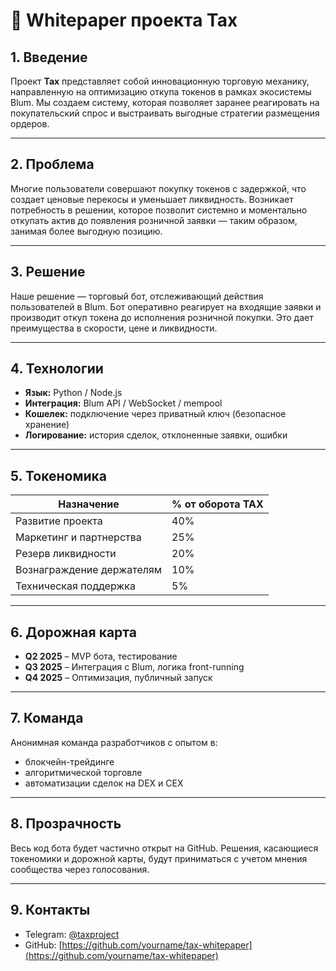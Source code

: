 
# 📄 Whitepaper проекта Tax

## 1. Введение

Проект **Tax** представляет собой инновационную торговую механику, направленную на оптимизацию откупа токенов в рамках экосистемы Blum. Мы создаем систему, которая позволяет заранее реагировать на покупательский спрос и выстраивать выгодные стратегии размещения ордеров.

---

## 2. Проблема

Многие пользователи совершают покупку токенов с задержкой, что создает ценовые перекосы и уменьшает ликвидность. Возникает потребность в решении, которое позволит системно и моментально откупать актив до появления розничной заявки — таким образом, занимая более выгодную позицию.

---

## 3. Решение

Наше решение — торговый бот, отслеживающий действия пользователей в Blum. Бот оперативно реагирует на входящие заявки и производит откуп токена до исполнения розничной покупки. Это дает преимущества в скорости, цене и ликвидности.

---

## 4. Технологии

- **Язык:** Python / Node.js
- **Интеграция:** Blum API / WebSocket / mempool
- **Кошелек:** подключение через приватный ключ (безопасное хранение)
- **Логирование:** история сделок, отклоненные заявки, ошибки

---

## 5. Токеномика

| Назначение               | % от оборота TAX |
|--------------------------|------------------|
| Развитие проекта         | 40%              |
| Маркетинг и партнерства  | 25%              |
| Резерв ликвидности       | 20%              |
| Вознаграждение держателям| 10%              |
| Техническая поддержка    | 5%               |

---

## 6. Дорожная карта

- **Q2 2025** – MVP бота, тестирование
- **Q3 2025** – Интеграция с Blum, логика front-running
- **Q4 2025** – Оптимизация, публичный запуск

---

## 7. Команда

Анонимная команда разработчиков с опытом в:
- блокчейн-трейдинге
- алгоритмической торговле
- автоматизации сделок на DEX и CEX

---

## 8. Прозрачность

Весь код бота будет частично открыт на GitHub. Решения, касающиеся токеномики и дорожной карты, будут приниматься с учетом мнения сообщества через голосования.

---

## 9. Контакты

- Telegram: [@taxproject](https://t.me/taxproject)
- GitHub: [https://github.com/yourname/tax-whitepaper](https://github.com/yourname/tax-whitepaper)
